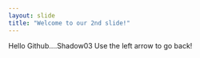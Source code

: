 ```yaml
---
layout: slide
title: "Welcome to our 2nd slide!"
---
```

Hello Github....Shadow03
Use the left arrow to go back!
